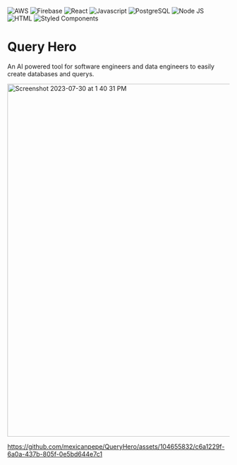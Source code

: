 ![AWS](https://img.shields.io/badge/Amazon_AWS-FF9900?style=for-the-badge&logo=amazonaws&logoColor=white)
![Firebase](https://img.shields.io/badge/firebase-ffca28?style=for-the-badge&logo=firebase&logoColor=black)
![React](https://img.shields.io/badge/React-20232A?style=for-the-badge&logo=react&logoColor=61DAFB)
![Javascript](https://img.shields.io/badge/JavaScript-323330?style=for-the-badge&logo=javascript&logoColor=F7DF1E)
![PostgreSQL](https://img.shields.io/badge/PostgreSQL-316192?style=for-the-badge&logo=postgresql&logoColor=white)
![Node JS](https://img.shields.io/badge/Node.js-339933?style=for-the-badge&logo=nodedotjs&logoColor=white)
![HTML](https://img.shields.io/badge/HTML5-E34F26?style=for-the-badge&logo=html5&logoColor=white)
![Styled Components](https://img.shields.io/badge/styled--components-DB7093?style=for-the-badge&logo=styled-components&logoColor=white)

# Query Hero
An AI powered tool for software engineers and data engineers to easily create databases and querys.

<img width="800" alt="Screenshot 2023-07-30 at 1 40 31 PM" src="https://github.com/mexicanpepe/QueryHero/assets/104655832/84d947eb-36a4-4a08-aab8-287a203114d3">


https://github.com/mexicanpepe/QueryHero/assets/104655832/c6a1229f-6a0a-437b-805f-0e5bd644e7c1


